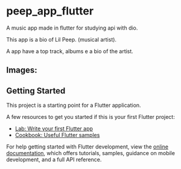 # peep_app_flutter

A music app made in flutter for studying api with dio.

This app is a bio of Lil Peep. (musical artist).

A app have a top track, albums e a bio of the artist.

## Images:

## Getting Started

This project is a starting point for a Flutter application.

A few resources to get you started if this is your first Flutter project:

- [Lab: Write your first Flutter app](https://docs.flutter.dev/get-started/codelab)
- [Cookbook: Useful Flutter samples](https://docs.flutter.dev/cookbook)

For help getting started with Flutter development, view the
[online documentation](https://docs.flutter.dev/), which offers tutorials,
samples, guidance on mobile development, and a full API reference.
